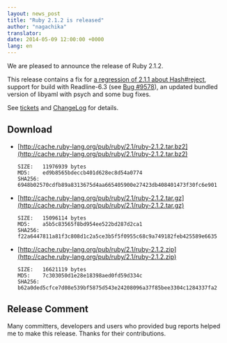 ```yaml
---
layout: news_post
title: "Ruby 2.1.2 is released"
author: "nagachika"
translator:
date: 2014-05-09 12:00:00 +0000
lang: en
---
```


We are pleased to announce the release of Ruby 2.1.2.

This release contains a fix for [a regression of 2.1.1 about Hash#reject](/en/news/2014/03/10/regression-of-hash-reject-in-ruby-2-1-1/), support for build with Readline-6.3 (see [Bug #9578](https://bugs.ruby-lang.org/issues/9578)), an updated bundled version of libyaml with psych and some bug fixes.

See [tickets](https://bugs.ruby-lang.org/projects/ruby-21/issues?set_filter=1&amp;status_id=5)
and [ChangeLog](http://svn.ruby-lang.org/repos/ruby/tags/v2_1_2/ChangeLog)
for details.

## Download

* [http://cache.ruby-lang.org/pub/ruby/2.1/ruby-2.1.2.tar.bz2](http://cache.ruby-lang.org/pub/ruby/2.1/ruby-2.1.2.tar.bz2)

      SIZE:   11976939 bytes
      MD5:    ed9b8565bdeccb401d628ec8d54a0774
      SHA256: 6948b02570cdfb89a8313675d4aa665405900e27423db408401473f30fc6e901

* [http://cache.ruby-lang.org/pub/ruby/2.1/ruby-2.1.2.tar.gz](http://cache.ruby-lang.org/pub/ruby/2.1/ruby-2.1.2.tar.gz)

      SIZE:   15096114 bytes
      MD5:    a5b5c83565f8bd954ee522bd287d2ca1
      SHA256: f22a6447811a81f3c808d1c2a5ce3b5f5f0955c68c9a749182feb425589e6635

* [http://cache.ruby-lang.org/pub/ruby/2.1/ruby-2.1.2.zip](http://cache.ruby-lang.org/pub/ruby/2.1/ruby-2.1.2.zip)

      SIZE:   16621119 bytes
      MD5:    7c303050d1e28e18398aed0fd59d334c
      SHA256: b62a0ded5cfce7d08e539bf5875d543e24208096a37f85bee3304c1284337fa2

## Release Comment

Many committers, developers and users who provided bug reports helped me to make this release.
Thanks for their contributions.
